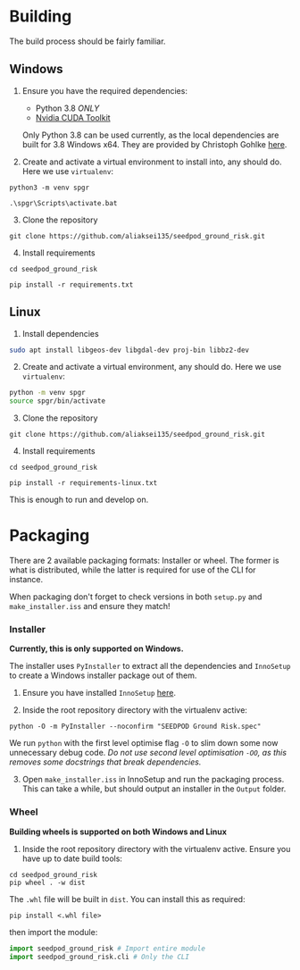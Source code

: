 # Building

The build process should be fairly familiar. 

## Windows

1. Ensure you have the required dependencies:
    - Python 3.8 *ONLY*
    - [Nvidia CUDA Toolkit](https://developer.nvidia.com/cuda-downloads)

   Only Python 3.8 can be used currently, as the local dependencies are built for 3.8 Windows x64. They are provided by
   Christoph Gohlke [here](https://www.lfd.uci.edu/~gohlke/pythonlibs/).

2. Create and activate a virtual environment to install into, any should do. Here we use `virtualenv`:

```commandline
python3 -m venv spgr

.\spgr\Scripts\activate.bat
```

3. Clone the repository

```commandline
git clone https://github.com/aliaksei135/seedpod_ground_risk.git
```

4. Install requirements

```commandline
cd seedpod_ground_risk

pip install -r requirements.txt
```

## Linux

1. Install dependencies

```bash
sudo apt install libgeos-dev libgdal-dev proj-bin libbz2-dev
```

2. Create and activate a virtual environment, any should do. Here we use `virtualenv`:

```bash
python -m venv spgr
source spgr/bin/activate
```

3. Clone the repository

```commandline
git clone https://github.com/aliaksei135/seedpod_ground_risk.git
```

4. Install requirements

```commandline
cd seedpod_ground_risk

pip install -r requirements-linux.txt
```

This is enough to run and develop on.

# Packaging

There are 2 available packaging formats: Installer or wheel. The former is what is distributed, while the latter is
required for use of the CLI for instance.

When packaging don't forget to check versions in both `setup.py` and `make_installer.iss` and ensure they match!

### Installer

**Currently, this is only supported on Windows.**

The installer uses `PyInstaller` to extract all the dependencies and `InnoSetup` to create a Windows installer package
out of them.

1. Ensure you have installed `InnoSetup` [here](https://jrsoftware.org/isdl.php).

2. Inside the root repository directory with the virtualenv active:

```commandline
python -O -m PyInstaller --noconfirm "SEEDPOD Ground Risk.spec"
```

We run `python` with the first level optimise flag `-O` to slim down some now unnecessary debug code. *Do not use second
level optimisation `-OO`, as this removes some docstrings that break dependencies.*

3. Open `make_installer.iss` in InnoSetup and run the packaging process. This can take a while, but should output an
   installer in the `Output` folder.

### Wheel

**Building wheels is supported on both Windows and Linux**

1. Inside the root repository directory with the virtualenv active. Ensure you have up to date build tools:

```commandline
cd seedpod_ground_risk
pip wheel . -w dist
```

The `.whl` file will be built in `dist`. You can install this as required:

```commandline
pip install <.whl file>
```

then import the module:

```python
import seedpod_ground_risk # Import entire module
import seedpod_ground_risk.cli # Only the CLI
```

